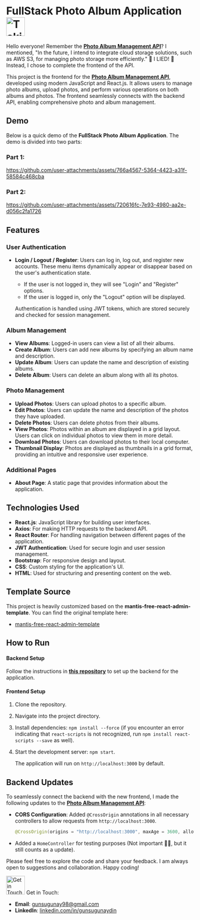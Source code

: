 # FullStack Photo Album Application <img src="https://media.tenor.com/EAmrxInvWaMAAAAj/hamster-cute.gif" alt="Taking Photo Gif" width="50" height="50">

Hello everyone! Remember the [**Photo Album Management API**](https://github.com/gunsugunaydin/Photo-Album-Management-API)? I mentioned, "In the future, I intend to integrate cloud storage solutions, such as AWS S3, for managing photo storage more efficiently." 🌸 I LIED! 🌸 Instead, I chose to complete the frontend of the API.

This project is the frontend for the [**Photo Album Management API**](https://github.com/gunsugunaydin/Photo-Album-Management-API), developed using modern JavaScript and React.js. It allows users to manage photo albums, upload photos, and perform various operations on both albums and photos. The frontend seamlessly connects with the backend API, enabling comprehensive photo and album management.

## Demo

Below is a quick demo of the **FullStack Photo Album Application**. The demo is divided into two parts:

### Part 1:

https://github.com/user-attachments/assets/766a4567-5364-4423-a31f-58584c468cba

### Part 2:

https://github.com/user-attachments/assets/720616fc-7e93-4980-aa2e-d056c2fa1726

## Features

### User Authentication
- **Login / Logout / Register**: Users can log in, log out, and register new accounts. These menu items dynamically appear or disappear based on the user's authentication state.
  - If the user is not logged in, they will see "Login" and "Register" options.
  - If the user is logged in, only the "Logout" option will be displayed.
  
  Authentication is handled using JWT tokens, which are stored securely and checked for session management.

### Album Management
- **View Albums**: Logged-in users can view a list of all their albums.
- **Create Album**: Users can add new albums by specifying an album name and description.
- **Update Album**: Users can update the name and description of existing albums.
- **Delete Album**: Users can delete an album along with all its photos.

### Photo Management
- **Upload Photos**: Users can upload photos to a specific album.
- **Edit Photos**: Users can update the name and description of the photos they have uploaded.
- **Delete Photos**: Users can delete photos from their albums.
- **View Photos**: Photos within an album are displayed in a grid layout. Users can click on individual photos to view them in more detail.
- **Download Photos**: Users can download photos to their local computer.
- **Thumbnail Display**: Photos are displayed as thumbnails in a grid format, providing an intuitive and responsive user experience.

### Additional Pages
- **About Page**: A static page that provides information about the application.

## Technologies Used
- **React.js**: JavaScript library for building user interfaces.
- **Axios**: For making HTTP requests to the backend API.
- **React Router**: For handling navigation between different pages of the application.
- **JWT Authentication**: Used for secure login and user session management.
- **Bootstrap**: For responsive design and layout.
- **CSS**: Custom styling for the application's UI.
- **HTML**: Used for structuring and presenting content on the web.

## Template Source

This project is heavily customized based on the **mantis-free-react-admin-template**. You can find the original template here:

- [mantis-free-react-admin-template](https://github.com/codedthemes/mantis-free-react-admin-template)

## How to Run
#### Backend Setup  
Follow the instructions in [**this repository**](https://github.com/gunsugunaydin/Photo-Album-Management-API) to set up the backend for the application.

#### Frontend Setup  
1. Clone the repository.
2. Navigate into the project directory.
3. Install dependencies: `npm install --force` (if you encounter an error indicating that `react-scripts` is not recognized, run `npm install react-scripts --save` as well).
4. Start the development server: `npm start`.

   The application will run on `http://localhost:3000` by default.

## Backend Updates

To seamlessly connect the backend with the new frontend, I made the following updates to the [**Photo Album Management API**](https://github.com/gunsugunaydin/Photo-Album-Management-API):

- **CORS Configuration**: Added `@CrossOrigin` annotations in all necessary controllers to allow requests from `http://localhost:3000`.  
   ```java
   @CrossOrigin(origins = "http://localhost:3000", maxAge = 3600, allowedHeaders = "*")
  
- Added a `HomeController` for testing purposes (Not important 🤷‍♀️, but it still counts as a update).



Please feel free to explore the code and share your feedback. I am always open to suggestions and collaboration. Happy coding!

<img src="https://media.tenor.com/QbsVdi4RPTUAAAAj/cat-cute.gif" alt="Get in Touch Gif" width="50" height="50"> Get in Touch:

- **Email**: [gunsugunay98@gmail.com](mailto:gunsugunay98@gmail.com)
- **LinkedIn**: [linkedin.com/in/gunsugunaydin](https://www.linkedin.com/in/gunsugunaydin/)

